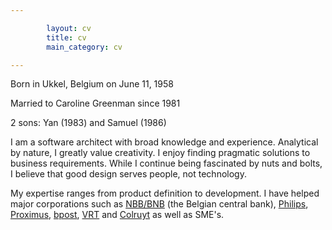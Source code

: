 ```yaml
---

        layout: cv
        title: cv
        main_category: cv

---
```

Born in Ukkel, Belgium on June 11, 1958

Married to Caroline Greenman since 1981

2 sons: Yan (1983) and Samuel (1986)

I am a software architect with broad knowledge and experience. 
Analytical by nature, I greatly value creativity.
I enjoy finding pragmatic solutions to business requirements. 
While I continue being fascinated by nuts and bolts, I believe that good design serves people, not technology.

My expertise ranges from product definition to development.
I have helped major corporations such as <a href="http://www.nbb.be" target="new">NBB/BNB</a> (the Belgian central bank), <a href="http://www.philips.com" target="new">Philips</a>, <a href="http://www.proximus.be" target="new">Proximus</a>, <a href="http://www.post.be/" target="new">bpost</a>, <a href="http://www.vrt.be" target="new">VRT</a> and <a href="https://www.colruytgroup.com" target="new">Colruyt</a> as well as SME's.
